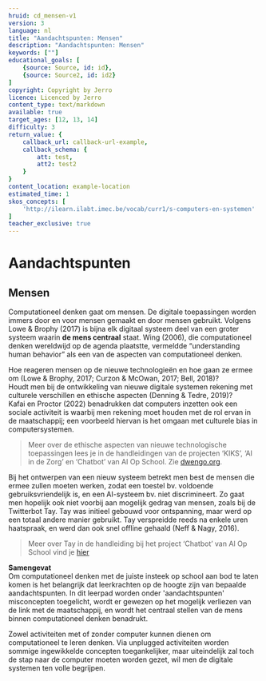 ```yaml
---
hruid: cd_mensen-v1
version: 3
language: nl
title: "Aandachtspunten: Mensen"
description: "Aandachtspunten: Mensen"
keywords: [""]
educational_goals: [
    {source: Source, id: id}, 
    {source: Source2, id: id2}
]
copyright: Copyright by Jerro
licence: Licenced by Jerro
content_type: text/markdown
available: true
target_ages: [12, 13, 14]
difficulty: 3
return_value: {
    callback_url: callback-url-example,
    callback_schema: {
        att: test,
        att2: test2
    }
}
content_location: example-location
estimated_time: 1
skos_concepts: [
    'http://ilearn.ilabt.imec.be/vocab/curr1/s-computers-en-systemen'
]
teacher_exclusive: true
---
```

# Aandachtspunten

## Mensen
Computationeel denken gaat om mensen.  De digitale toepassingen worden immers door en voor mensen gemaakt en door mensen gebruikt. Volgens Lowe & Brophy (2017) is bijna elk digitaal systeem deel van een groter systeem waarin **de mens centraal** staat. Wing (2006), die computationeel denken wereldwijd op de agenda plaatstte, vermeldde “understanding human behavior” als een van de aspecten van computationeel denken.

Hoe reageren mensen op de nieuwe technologieën en hoe gaan ze ermee om (Lowe & Brophy, 2017; Curzon & McOwan, 2017; Bell, 2018)?<br>
Houdt men bij de ontwikkeling van nieuwe digitale systemen rekening met culturele verschillen en ethische aspecten (Denning & Tedre, 2019)?<br>
Kafai en Proctor (2022) benadrukken dat computers inzetten ook een sociale activiteit is waarbij men rekening moet houden met de rol ervan in de maatschappij; een voorbeeld hiervan is het omgaan met culturele bias in computersystemen.

> Meer over de ethische aspecten van nieuwe technologische toepassingen lees je in de handleidingen van de projecten ‘KIKS’, ‘AI in de Zorg’ en ‘Chatbot’ van AI Op School. Zie [dwengo.org](dwengo.org "website").

Bij het ontwerpen van een nieuw systeem betrekt men best de mensen die ermee zullen moeten werken, zodat een toestel bv. voldoende gebruiksvriendelijk is, en een AI-systeem bv. niet discrimineert. Zo gaat men hopelijk ook niet voorbij aan mogelijk gedrag van mensen, zoals bij de Twitterbot Tay. Tay was initieel gebouwd voor ontspanning, maar werd op een totaal andere manier gebruikt. Tay verspreidde reeds na enkele uren haatspraak, en werd dan ook snel offline gehaald (Neff & Nagy, 2016).

> Meer over Tay in de handleiding bij het project ‘Chatbot’ van AI Op School vind je [hier](dwengo.org/chatbot "chatbot")

<div class="alert alert-box alert-warning">
<strong>Samengevat</strong><br>
Om computationeel denken met de juiste insteek op school aan bod te laten komen is het belangrijk dat leerkrachten op de hoogte zijn van bepaalde aandachtspunten. In dit leerpad worden onder 'aandachtspunten' misconcepten toegelicht, wordt er gewezen op het mogelijk verliezen van de link met de maatschappij, en wordt het centraal stellen van de mens binnen computationeel denken benadrukt. 

Zowel activiteiten met of zonder computer kunnen dienen om computationeel te leren denken. Via unplugged activiteiten worden sommige ingewikkelde concepten toegankelijker, maar uiteindelijk zal toch de stap naar de computer moeten worden gezet, wil men de digitale systemen ten volle begrijpen.
</div>
